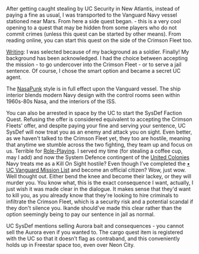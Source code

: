After getting caught stealing by UC Security in New Atlantis, instead of paying a fine as usual, I was transported to the Vanguard Navy vessel stationed near Mars. From here a side quest began. - this is a very cool opening to a quest that may be hidden from some players who do not commit crimes (unless this quest can be started by other means).
	From reading online, you can start this quest on the side of the Crimson Fleet too.

[Writing](Writing.md): I was selected because of my background as a soldier. Finally! My background has been acknowledged. I had the choice between accepting the mission - to go undercover into the Crimson Fleet - or to serve a jail sentence. Of course, I chose the smart option and became a secret UC agent.

The [NasaPunk](NasaPunk.md) style is in full effect upon the Vanguard vessel. The ship interior blends modern Navy design with the control rooms seen within 1960s-80s Nasa, and the interiors of the ISS.  

You can also be arrested in space by the UC to start the SysDef Faction Quest. 
Refusing the offer is considered equivalent to accepting the Crimson Fleets' offer, and despite paying your fine and serving your sentence, UC SysDef will now treat you as an enemy and attack you on sight. Even better, as we haven't talked to the Crimson Fleet yet, they too are hostile, meaning that anytime we stumble across the two fighting, they team up and focus on us.
Terrible for [Role-Playing](Role-Playing.md). I served my time (for stealing a coffee cup, may I add) and now the System Defence contingent of the [United Colonies](United%20Colonies.md) Navy treats me as a Kill On Sight hostile? 
Even though I’ve completed the [• UC Vanguard Mission List](•%20UC%20Vanguard%20Mission%20List.md) and become an official citizen? Wow, just wow. Well thought out. Either bend the knee and become their lackey, or they will murder you. 
	You know what, this is the exact consequence I want, actually, I just wish it was made clear in the dialogue. It makes sense that they'd want to kill you, as you already know that they're looking to hire criminals to infiltrate the Crimson Fleet, which is a security risk and a potential scandal if they don't silence you. Ikande should've made this clear rather than the option seemingly being to pay our sentence in jail as normal.

UC SysDef mentions selling Aurora bait and consequences - you cannot sell the Aurora even if you wanted to. The cargo quest item is registered with the UC so that it doesn’t flag as contraband, and this conveniently holds up in Freestar space too, even over Neon City.

